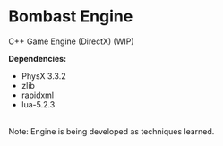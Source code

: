 Bombast Engine
=============

C++ Game Engine (DirectX) (WIP)

<b>Dependencies:</b>
* PhysX 3.3.2
* zlib
* rapidxml
* lua-5.2.3

<br/>
Note: Engine is being developed as techniques learned.

